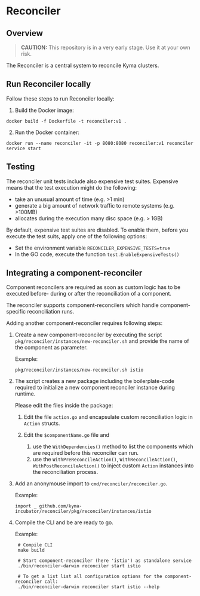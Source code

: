 # Reconciler

## Overview

>**CAUTION:** This repository is in a very early stage. Use it at your own risk.

The Reconciler is a central system to reconcile Kyma clusters.

## Run Reconciler locally

Follow these steps to run Reconciler locally:

1. Build the Docker image:

```
docker build -f Dockerfile -t reconciler:v1 .
```


2. Run the Docker container:

```
docker run --name reconciler -it -p 8080:8080 reconciler:v1 reconciler service start
```


## Testing

The reconciler unit tests include also expensive test suites. Expensive means that the test execution might do the following:

* take an unusual amount of time (e.g. >1 min)
* generate a big amount of network traffic to remote systems (e.g. >100MB)
* allocates during the execution many disc space (e.g. > 1GB)

By default, expensive test suites are disabled. To enable them, before you execute the test suits, apply one of the following options:

* Set the environment variable `RECONCILER_EXPENSIVE_TESTS=true`
* In the GO code, execute the function `test.EnableExpensiveTests()`

## Integrating a component-reconciler

Component reconcilers are required as soon as custom logic has to be executed before- during or after the reconciliation of a component.

The reconciler supports component-reconcilers which handle component-specific reconciliation runs.

Adding another component-reconciler requires following steps:

1. Create a new component-reconciler by executing the script
   `pkg/reconciler/instances/new-reconciler.sh` and provide the name of the
   component as parameter.
   
   Example:
   
   `pkg/reconciler/instances/new-reconciler.sh istio`

2. The script creates a new package including the boilerplate-code required to initialize a
   new component reconciler instance during runtime.
   
   Please edit the files inside the package:
   
      1. Edit the file `action.go` and encapsulate custom reconciliation logic in `Action` structs.

      2. Edit the `$componentName.go` file and
            1. use the `WithDependencies()` method to list the components which are required before
               this reconciler can run.
            2. use the `WithPreReconcileAction()`, `WithReconcileAction()`, `WithPostReconcileAction()`
               to inject custom `Action` instances into the reconciliation process.
               
3. Add an anonymouse import to `cmd/reconciler/reconciler.go`.
   
   Example:

   `import _ github.com/kyma-incubator/reconciler/pkg/reconciler/instances/istio`

4. Compile the CLI and be are ready to go.

    Example:

        # Compile CLI
        make build
        
        # Start component-reconciler (here 'istio') as standalone service
        ./bin/reconciler-darwin reconciler start istio
        
        # To get a list list all configuration options for the component-reconciler call: 
        ./bin/reconciler-darwin reconciler start istio --help